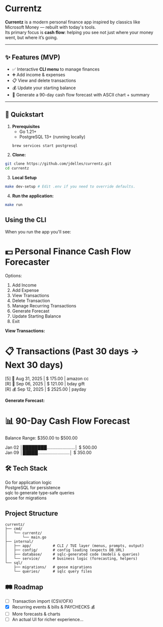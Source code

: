 # Currentz

**Currentz** is a modern personal finance app inspired by classics like Microsoft Money — rebuilt with today's tools.  
Its primary focus is **cash flow**: helping you see not just where your money went, but where it’s going.

---

## ✨ Features (MVP)

- ✅ Interactive **CLI menu** to manage finances  
- ➕ Add income & expenses  
- 📋 View and delete transactions  
- 💰 Update your starting balance  
- 🔮 Generate a 90-day cash flow forecast with ASCII chart + summary  

---

## 🚀 Quickstart

1. **Prerequisites**
   - Go 1.21+
   - PostgreSQL 13+ (running locally)  
   ```bash
   brew services start postgresql

2. **Clone:**
```bash
git clone https://github.com/jdelles/currentz.git
cd currentz
```

3. **Local Setup**
```bash
make dev-setup # Edit .env if you need to override defaults.
```

4. **Run the application:**
```bash
make run
```

## Using the CLI

When you run the app you'll see: 

💵 Personal Finance Cash Flow Forecaster
========================================

Options:
1. Add Income
2. Add Expense
3. View Transactions
4. Delete Transaction
5. Manage Recurring Transactions
6. Generate Forecast
7. Update Starting Balance
8. Exit

**View Transactions:**  

📋 Transactions (Past 30 days → Next 30 days)
=======================================================================
[5] 💸 Aug 31, 2025 | $  175.00 | amazon cc  
[R] 💸 Sep 06, 2025 | $  121.00 | bday gift  
[R] 💰 Sep 12, 2025 | $ 2525.00 | payday  

**Generate Forecast:**  

📊 90-Day Cash Flow Forecast
============================================================

Balance Range: $350.00 to $500.00

Jan 02 │████████.......................│ $   500.00  
Jan 09 │█████..........................│ $   350.00  

## 🛠 Tech Stack

Go for application logic  
PostgreSQL for persistence  
sqlc to generate type-safe queries  
goose for migrations  

## Project Structure
```
currentz/
├── cmd/
│   └── currentz/
│       └── main.go
├── internal/
│   ├── app/          # CLI / TUI layer (menus, prompts, output)
│   ├── config/       # config loading (expects DB_URL)
│   ├── database/     # sqlc-generated code (models & queries)
│   └── service/      # business logic (forecasting, helpers)
└── sql/
    ├── migrations/   # goose migrations
    └── queries/      # sqlc query files
```

## 🛤 Roadmap

- [ ] Transaction import (CSV/OFX)  
- [X] Recurring events & bills & PAYCHECKS 💰 
- [ ] More forecasts & charts  
- [ ] An actual UI for richer experience... 
